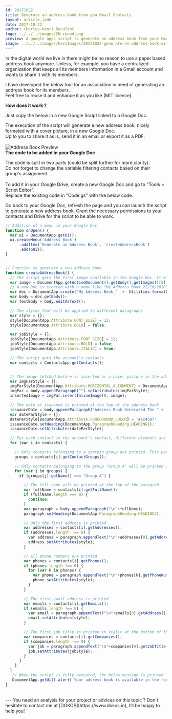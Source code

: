 ```yaml
---
id: 20171022
title: Generate an address book from you Gmail Contacts
layout: article.jade
date: 2017-10-22
author: Charles-Henri Decultot
logo: ../../../images/CH-round.png
preview: A google apps script to generate an address book from your Gmail contacts.
image: ../../../images/heroImages/20171022-generate-an-address-book-with-gas.jpg
---
```

In the digital world we live in there might be no reason to use a paper based address book anymore. Unless, for example, you have a centralized organization that keeps all its members information in a Gmail account and wants to share it with its members.

I have developed the below tool for an association in need of generating an address book for its members.  
Feel free to reuse it and enhance it as you like (MIT licence).
<br>

**How does it work ?**

Just copy the below in a new Google Script linked to a Google Doc.
<br>

The execution of the script will generate a new address book, nicely formated with a cover picture, in a new Google Doc.  
Up to you to share it as is, send it in an email or export it as a PDF.  
<br>
![Address Book Preview](../../../images/articles/20171022-address_book.png)
<br>
**The code to be added in your Google Doc**

The code is split in two parts (could be split further for more clarity).  
Do not forget to change the variable filtering contacts based on their group's assignment.  
<br>
To add it in your Google Drive, create a new Google Doc and go to "Tools > Script Editor".  
Replace the existing code in "Code.gs" with the below code.  


Go back to your Google Doc, refresh the page and you can launch the script to generate a new address book.
Grant the necessary permissions to your contacts and Drive for the script to be able to work.

```javascript
// Addition of a menu in your Google Doc
function onOpen() {
  var ui = DocumentApp.getUi();
  ui.createMenu('Address Book')
      .addItem('Generate an Address Book', 'createAddressBook')
      .addToUi();
}


// Function to generate a new address book
function createAddressBook() {
  // The script gets the first image available in the Google Doc. It will be used as cover for the address book.
  var image = DocumentApp.getActiveDocument().getBody().getImages()[0].getBlob();
  // A new Doc is created with a name like "My Address Book_22/10/2018"
  var doc = DocumentApp.create('My Address Book_'  +  Utilities.formatDate(new Date(), 'GMT+2', 'dd/MM/yyyy'));
  var body = doc.getBody();
  var textBody = body.editAsText();

  // The styles that will be applied to different paragraphs
  var style = {};
  style[DocumentApp.Attribute.FONT_SIZE] = 12;
  style[DocumentApp.Attribute.BOLD] = false;

  var jobStyle = {};
  jobStyle[DocumentApp.Attribute.FONT_SIZE] = 12;
  jobStyle[DocumentApp.Attribute.BOLD] = false;
  jobStyle[DocumentApp.Attribute.ITALIC] = true;

  // The script gets the account's contacts
  var contacts = ContactsApp.getContacts();


  // The image fetched before is inserted as a cover picture in the address book
  var imgParStyle = {};
  imgParStyle[DocumentApp.Attribute.HORIZONTAL_ALIGNMENT] = DocumentApp.HorizontalAlignment.CENTER;
  imgPar = body.appendParagraph("").setAttributes(imgParStyle);
  insertedImage = imgPar.insertInlineImage(0, image);

  // The date of issuance is printed at the top of the address book
  issuanceDate = body.appendParagraph("Address Book Generated The " +  Utilities.formatDate(new Date(), 'GMT+2', 'dd/MM/yyyy'));
  var dateParStyle = {};
  dateParStyle[DocumentApp.Attribute.FOREGROUND_COLOR] = '#1c4587'
  issuanceDate.setHeading(DocumentApp.ParagraphHeading.HEADING1);
  issuanceDate.setAttributes(dateParStyle);

  // For each contact in the account's contact, different elements are fetched and printed in the address book
  for (var i in contacts) {

    // Only contacts belonging to a certain group are printed. This part can be removed if all contacts should be printed or modified if contacts belonging to certain groups only should be printed.
    groups = contacts[i].getContactGroups();

    // Only contacts belonging to the group "Group A" will be printed in the address book.
    for (var j in groups) {
      if (groups[j].getName() === "Group A") {

        // The full name will be printed at the top of the paragrah
        var fullName = contacts[i].getFullName();
        if (fullName.length === 0) {
          continue;
        }
        var paragraph = body.appendParagraph("\n"+fullName);
        paragraph.setHeading(DocumentApp.ParagraphHeading.HEADING2);

        // Only the first address is printed
        var addresses = contacts[i].getAddresses();
        if (addresses.length !== 0) {
          var address = paragraph.appendText("\n"+addresses[0].getAddress());
          address.setAttributes(style);  
        }

        // All phone numbers are printed
        var phones = contacts[i].getPhones();
        if (phones.length !== 0) {
          for (var k in phones) {
            var phone = paragraph.appendText("\n"+phones[k].getPhoneNumber());
            phone.setAttributes(style);
          }
        }

        // The first email address is printed
        var emails = contacts[i].getEmails();
        if (emails.length !== 0) {
          var email = paragraph.appendText("\n"+emails[0].getAddress());
          email.setAttributes(style);
        }

        // The first job title is printed in italic at the bottom of the paragraph
        var companies = contacts[i].getCompanies();
        if (companies.length !== 0) {
          var job = paragraph.appendText("\n"+companies[0].getJobTitle());
          job.setAttributes(jobStyle);
        }
      }
    }
  }
   // When the script is fully executed, the below message is printed
   DocumentApp.getUi().alert('Your address book is available in the root folder of your Google Drive')
}
```

</br>
---
You need an analysis for your project or advices on this topic ? Don't hesitate to contact me at [DOKOS](https://www.dokos.io), I'll be happy to help you!
